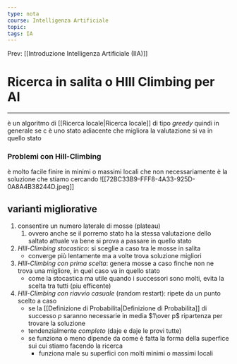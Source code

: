 ```yaml
---
type: nota
course: Intelligenza Artificiale
topic: 
tags: IA
---
```


Prev: [[Introduzione Intelligenza Artificiale (IIA)]]

# Ricerca in salita o HIll Climbing per AI
---
è un algoritmo di [[Ricerca locale|Ricerca locale]]  di tipo _greedy_ quindi in generale se c è uno stato adiacente che migliora la valutazione si va in quello stato

### Problemi con Hill-Climbing
è molto facile finire in minimi o massimi locali che non necessariamente è la soluzione che stiamo cercando 
![[72BC33B9-FFF8-4A33-925D-0A8A4B38244D.jpeg]]

## varianti migliorative
1. consentire un numero laterale di mosse (plateau)
	1. ovvero anche se il porremo stato ha la stessa valutazione dello saltato attuale va bene si prova a passare in quello stato
2. _HIll-Climbing stocastico_: si sceglie a caso tra le mosse in salita 
	- converge più lentamente ma a volte trova soluzione migliori
3. _HIll-Climbing con prima scelta_: genera mosse a caso finche non ne trova una migliore, in quel caso va in quello stato
	- come la stocastica ma utile quando i successori sono molti, evita la scelta tra tutti (piu efficente)
4. _HIll-Climbing con riavvio casuale_ (random restart): ripete da un punto scelto a caso
	-  se la [[Definizione di Probabilita|Definizione di Probabilita]] di successo $p$ saranno necessarie in media $1\over p$ ripartenza per trovare la soluzione 
	- tendenzialmente _completo_ (daje e daje le provi tutte)
	- se funziona o meno dipende da come è fatta la forma della superfice sui cui stiamo facendo la ricerca
		- funziona male su superfici con molti minimi o massimi locali 
